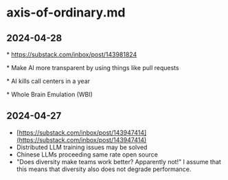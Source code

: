 # axis-of-ordinary.md

  

## 2024-04-28

\* https://substack.com/inbox/post/143981824

\* Make AI more transparent by using things like pull requests

\* AI kills call centers in a year

\* Whole Brain Emulation (WBI)

  

  

## 2024-04-27

* [https://substack.com/inbox/post/143947414](https://substack.com/inbox/post/143947414)
* Distributed LLM training issues may be solved
* Chinese LLMs proceeding same rate open source
* "Does diversity make teams work better? Apparently not!" I assume that this means that diversity also does not degrade performance.